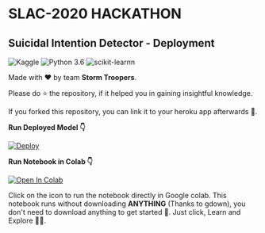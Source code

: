 # SLAC-2020 HACKATHON

## Suicidal Intention Detector - Deployment

![Kaggle](https://img.shields.io/badge/Dataset-Kaggle-blue.svg) ![Python 3.6](https://img.shields.io/badge/Python-3.6-brightgreen.svg) ![scikit-learnn](https://img.shields.io/badge/Library-Scikit_Learn-orange.svg)

Made with ❤️ by team **Storm Troopers**.

Please do ⭐ the repository, if it helped you in gaining insightful knowledge.

If you forked this repository, you can link it to your heroku app afterwards 🔗.


**Run Deployed Model 👇**

[![Deploy](https://www.vectorlogo.zone/logos/heroku/heroku-ar21.svg)](https://suicidal-intention-slac-2020.herokuapp.com/)

**Run Notebook in Colab 👇**

[![Open In Colab](https://colab.research.google.com/assets/colab-badge.svg)](https://colab.research.google.com/github/nakshatrasinghh/SLAC-2020/blob/main/Twitter_Suicidal_Prediction.ipynb)

Click on the icon to run the notebook directly in Google colab. This notebook runs without downloading **ANYTHING** (Thanks to gdown), you don't need to download anything to get started 💪. Just click, Learn and Explore 🔭🤗.

